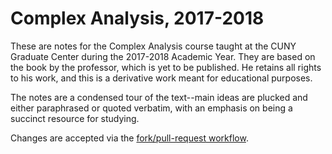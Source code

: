 # Complex Analysis, 2017-2018

These are notes for the Complex Analysis course taught at the CUNY Graduate
Center during the 2017-2018 Academic Year. They are based on the book by
the professor, which is yet to be published. He retains all rights to his
work, and this is a derivative work meant for educational purposes.

The notes are a condensed tour of the text--main ideas are plucked and either
paraphrased or quoted verbatim, with an emphasis on being a succinct resource
for studying.

Changes are accepted via the [fork/pull-request workflow](https://gist.github.com/Chaser324/ce0505fbed06b947d962).
